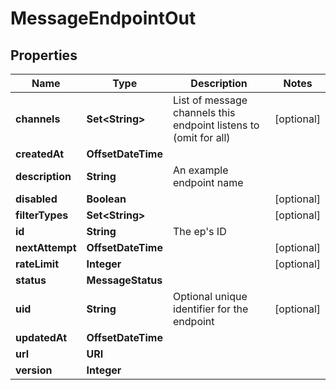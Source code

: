 

# MessageEndpointOut


## Properties

Name | Type | Description | Notes
------------ | ------------- | ------------- | -------------
**channels** | **Set&lt;String&gt;** | List of message channels this endpoint listens to (omit for all) |  [optional]
**createdAt** | **OffsetDateTime** |  | 
**description** | **String** | An example endpoint name | 
**disabled** | **Boolean** |  |  [optional]
**filterTypes** | **Set&lt;String&gt;** |  |  [optional]
**id** | **String** | The ep&#39;s ID | 
**nextAttempt** | **OffsetDateTime** |  |  [optional]
**rateLimit** | **Integer** |  |  [optional]
**status** | **MessageStatus** |  | 
**uid** | **String** | Optional unique identifier for the endpoint |  [optional]
**updatedAt** | **OffsetDateTime** |  | 
**url** | **URI** |  | 
**version** | **Integer** |  | 




